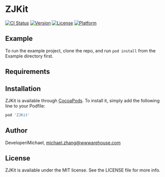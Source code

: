 # ZJKit

[![CI Status](https://img.shields.io/travis/DeveloperiMichael/ZJKit.svg?style=flat)](https://travis-ci.org/DeveloperiMichael/ZJKit)
[![Version](https://img.shields.io/cocoapods/v/ZJKit.svg?style=flat)](https://cocoapods.org/pods/ZJKit)
[![License](https://img.shields.io/cocoapods/l/ZJKit.svg?style=flat)](https://cocoapods.org/pods/ZJKit)
[![Platform](https://img.shields.io/cocoapods/p/ZJKit.svg?style=flat)](https://cocoapods.org/pods/ZJKit)

## Example

To run the example project, clone the repo, and run `pod install` from the Example directory first.

## Requirements

## Installation

ZJKit is available through [CocoaPods](https://cocoapods.org). To install
it, simply add the following line to your Podfile:

```ruby
pod 'ZJKit'
```

## Author

DeveloperiMichael, michael.zhang@wwwarehouse.com

## License

ZJKit is available under the MIT license. See the LICENSE file for more info.
